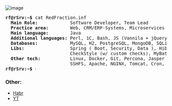 ![image](https://user-images.githubusercontent.com/9009868/114011194-a14d7f80-986d-11eb-9d0e-d51c1977bf9b.png)
<pre>
<b>rf@rSrv:~$</b> cat RedFraction.inf
  <b>Main Role:           </b> Software Developer, Team Lead
  <b>Practice area:       </b> Web, CRM/ERP-Systems, Microservices
  <b>Main language:       </b> Java
  <b>Additional languages:</b> Perl, 1C, Bash, JS (Vannila + jQuery), Python, C++
  <b>Databases:           </b> MySQL, H2, PostgreSQL, MongoDB, SQLite, RedDataBase / Firebird
  <b>Libs:                </b> Spring ( Boot, Security, Data ), Hibernate, JavaFX, Lombok, jSSC, jSch, JavaSimon,
                        CheckStyle (w/ custom checks), MyBatis, EE, CXF, NCore
  <b>Other tech:          </b> Linux, Docker, Git, Percona, Jasper Reports, Saiku OLAP,
                        SSHFS, Apache, NGINX, Tomcat, Cron, Maven/Gradle, rSync, MATLAB / GNU Octave
<b>rf@rSrv:~$ </b><img align="top" src="https://user-images.githubusercontent.com/2514771/93036534-5fbd6480-f5fd-11ea-8a13-58ef04796c17.gif" alt="cursor" width="2" height="16" />
</pre>

### Other:
- [Habr](https://habr.com/ru/users/redfraction/posts/)
- [YT](https://www.youtube.com/channel/UCi9cY8e0GDKx2WwuZjYfEhQ)
